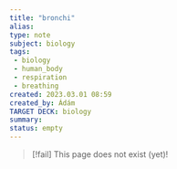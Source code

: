 ```yaml
---
title: "bronchi"
alias: 
type: note
subject: biology
tags:
 - biology
 - human_body
 - respiration
 - breathing
created: 2023.03.01 08:59
created_by: Ádám
TARGET DECK: biology
summary: 
status: empty
---
```

> [!fail] This page does not exist (yet)!
